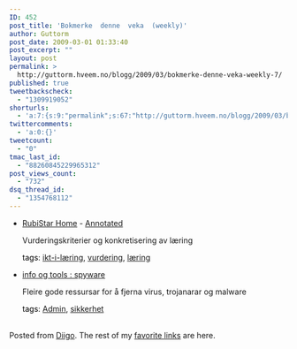 ```yaml
---
ID: 452
post_title: 'Bokmerke  denne  veka  (weekly)'
author: Guttorm
post_date: 2009-03-01 01:33:40
post_excerpt: ""
layout: post
permalink: >
  http://guttorm.hveem.no/blogg/2009/03/bokmerke-denne-veka-weekly-7/
published: true
tweetbackscheck:
  - "1309919052"
shorturls:
  - 'a:7:{s:9:"permalink";s:67:"http://guttorm.hveem.no/blogg/2009/03/bokmerke-denne-veka-weekly-7/";s:7:"tinyurl";s:25:"http://tinyurl.com/qzu62q";s:4:"isgd";s:17:"http://is.gd/NtRX";s:5:"bitly";s:19:"http://bit.ly/9ek5g";s:5:"snipr";s:22:"http://snipr.com/jdkb6";s:5:"snurl";s:22:"http://snurl.com/jdkb6";s:7:"snipurl";s:24:"http://snipurl.com/jdkb6";}'
twittercomments:
  - 'a:0:{}'
tweetcount:
  - "0"
tmac_last_id:
  - "88260845229965312"
post_views_count:
  - "732"
dsq_thread_id:
  - "1354768112"
---
```

<ul class='diigo-linkroll'><li><p class='diigo-link'><a rel='nofollow' href='http://rubistar.4teachers.org/index.php'>RubiStar Home</a><span class='diigo-link-opts'> - <a href='http://www.diigo.com/annotated?uid=180113&url=http%3A%2F%2Frubistar.4teachers.org%2Findex.php'>Annotated</a></span></p><p class='diigo-description'>Vurderingskriterier og konkretisering av læring</p><p class='diigo-tags'><a style='color:#000 !important;text-decoration:none !important;' href='http://www.diigo.com/cloud/guttorm1979'>tags</a>: <a href='http://www.diigo.com/user/guttorm1979/ikt-i-læring'>ikt-i-læring</a>, <a href='http://www.diigo.com/user/guttorm1979/vurdering'>vurdering</a>, <a href='http://www.diigo.com/user/guttorm1979/læring'>læring</a></p></li><li><p class='diigo-link'><a rel='nofollow' href='http://www.elephantboycomputers.com/page2.html'>info og tools : spyware</a></p><p class='diigo-description'>Fleire gode ressursar for å fjerna virus, trojanarar og malware</p><p class='diigo-tags'><a style='color:#000 !important;text-decoration:none !important;' href='http://www.diigo.com/cloud/guttorm1979'>tags</a>: <a href='http://www.diigo.com/user/guttorm1979/Admin'>Admin</a>, <a href='http://www.diigo.com/user/guttorm1979/sikkerhet'>sikkerhet</a></p></li></ul><br />Posted from <a href='http://www.diigo.com'>Diigo</a>. The rest of my <a href='http://www.diigo.com/user/guttorm1979'>favorite links</a> are here.